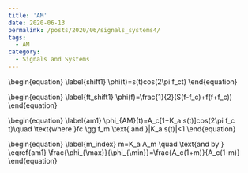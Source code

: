 ```yaml
---
title: 'AM'
date: 2020-06-13
permalink: /posts/2020/06/signals_systems4/
tags:
  - AM
category:
  - Signals and Systems
---
```


\begin{equation} \label{shift1}
\phi(t)=s(t)cos(2\pi f_ct)
\end{equation}


\begin{equation} \label{ft_shift1}
\phi(f)=\frac{1}{2}(S(f-f_c)+f(f+f_c))
\end{equation}

\begin{equation} \label{am1}
\phi_{AM}(t)=A_c[1+K_a s(t)]cos(2\pi f_c t)\quad \text{where }fc \gg f_m \text{  and  }|K_a s(t)|<1
\end{equation}


\begin{equation} \label{m_index}
m=K_a A_m \quad \text{and by } \eqref{am1} \frac{\phi_{\max}}{\phi_{\min}}=\frac{A_c(1+m)}{A_c(1-m)}
\end{equation}